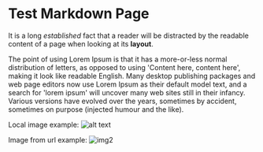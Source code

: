 # Test Markdown Page

It is a long *established* fact that a reader will be distracted by the readable
content of a page when looking at its **layout**.

The point of using Lorem Ipsum is that it has a more-or-less normal
distribution of letters, as opposed to using 'Content here, content here',
making it look like readable English. Many desktop publishing packages and
web page editors now use Lorem Ipsum as their default model text, and a search
for 'lorem ipsum' will uncover many web sites still in their infancy.
Various versions have evolved over the years, sometimes by accident, sometimes
on purpose (injected humour and the like).

Local image example:
![alt text](test.png)

Image from url example:
![img2](https://lh4.ggpht.com/wKrDLLmmxjfRG2-E-k5L5BUuHWpCOe4lWRF7oVs1Gzdn5e5yvr8fj-ORTlBF43U47yI=w300)
